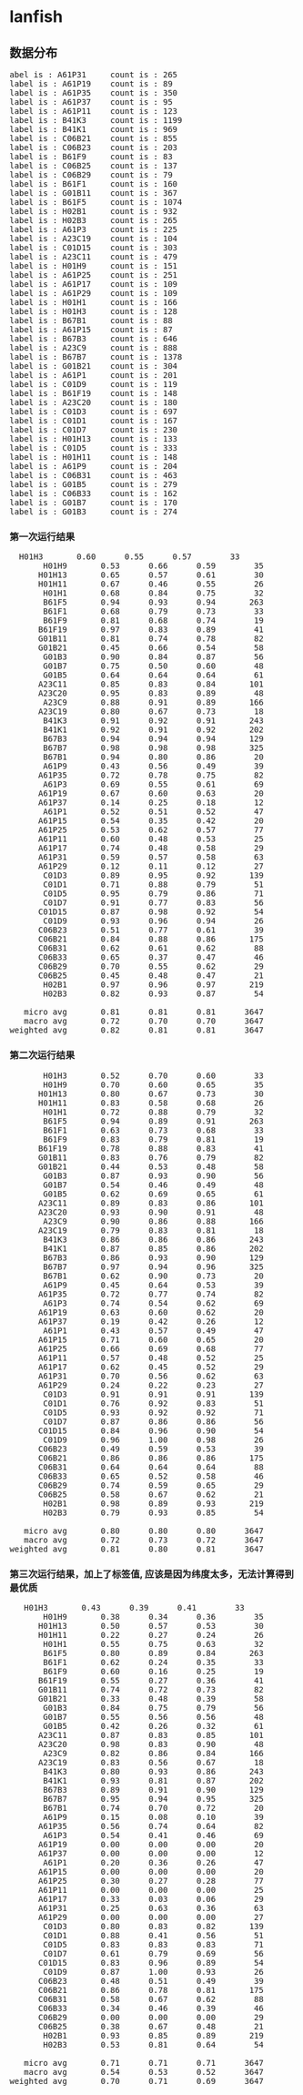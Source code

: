 # lanfish


## 数据分布
<pre>
abel is : A61P31 	 count is : 265
label is : A61P19 	 count is : 89
label is : A61P35 	 count is : 350
label is : A61P37 	 count is : 95
label is : A61P11 	 count is : 123
label is : B41K3 	 count is : 1199
label is : B41K1 	 count is : 969
label is : C06B21 	 count is : 855
label is : C06B23 	 count is : 203
label is : B61F9 	 count is : 83
label is : C06B25 	 count is : 137
label is : C06B29 	 count is : 79
label is : B61F1 	 count is : 160
label is : G01B11 	 count is : 367
label is : B61F5 	 count is : 1074
label is : H02B1 	 count is : 932
label is : H02B3 	 count is : 265
label is : A61P3 	 count is : 225
label is : A23C19 	 count is : 104
label is : C01D15 	 count is : 303
label is : A23C11 	 count is : 479
label is : H01H9 	 count is : 151
label is : A61P25 	 count is : 251
label is : A61P17 	 count is : 109
label is : A61P29 	 count is : 109
label is : H01H1 	 count is : 166
label is : H01H3 	 count is : 128
label is : B67B1 	 count is : 88
label is : A61P15 	 count is : 87
label is : B67B3 	 count is : 646
label is : A23C9 	 count is : 888
label is : B67B7 	 count is : 1378
label is : G01B21 	 count is : 304
label is : A61P1 	 count is : 201
label is : C01D9 	 count is : 119
label is : B61F19 	 count is : 148
label is : A23C20 	 count is : 180
label is : C01D3 	 count is : 697
label is : C01D1 	 count is : 167
label is : C01D7 	 count is : 230
label is : H01H13 	 count is : 133
label is : C01D5 	 count is : 333
label is : H01H11 	 count is : 148
label is : A61P9 	 count is : 204
label is : C06B31 	 count is : 463
label is : G01B5 	 count is : 279
label is : C06B33 	 count is : 162
label is : G01B7 	 count is : 170
label is : G01B3 	 count is : 274
</pre>
### 第一次运行结果
<pre>
  H01H3       0.60      0.55      0.57        33
       H01H9       0.53      0.66      0.59        35
      H01H13       0.65      0.57      0.61        30
      H01H11       0.67      0.46      0.55        26
       H01H1       0.68      0.84      0.75        32
       B61F5       0.94      0.93      0.94       263
       B61F1       0.68      0.79      0.73        33
       B61F9       0.81      0.68      0.74        19
      B61F19       0.97      0.83      0.89        41
      G01B11       0.81      0.74      0.78        82
      G01B21       0.45      0.66      0.54        58
       G01B3       0.90      0.84      0.87        56
       G01B7       0.75      0.50      0.60        48
       G01B5       0.64      0.64      0.64        61
      A23C11       0.85      0.83      0.84       101
      A23C20       0.95      0.83      0.89        48
       A23C9       0.88      0.91      0.89       166
      A23C19       0.80      0.67      0.73        18
       B41K3       0.91      0.92      0.91       243
       B41K1       0.92      0.91      0.92       202
       B67B3       0.94      0.94      0.94       129
       B67B7       0.98      0.98      0.98       325
       B67B1       0.94      0.80      0.86        20
       A61P9       0.43      0.56      0.49        39
      A61P35       0.72      0.78      0.75        82
       A61P3       0.69      0.55      0.61        69
      A61P19       0.67      0.60      0.63        20
      A61P37       0.14      0.25      0.18        12
       A61P1       0.52      0.51      0.52        47
      A61P15       0.54      0.35      0.42        20
      A61P25       0.53      0.62      0.57        77
      A61P11       0.60      0.48      0.53        25
      A61P17       0.74      0.48      0.58        29
      A61P31       0.59      0.57      0.58        63
      A61P29       0.12      0.11      0.12        27
       C01D3       0.89      0.95      0.92       139
       C01D1       0.71      0.88      0.79        51
       C01D5       0.95      0.79      0.86        71
       C01D7       0.91      0.77      0.83        56
      C01D15       0.87      0.98      0.92        54
       C01D9       0.93      0.96      0.94        26
      C06B23       0.51      0.77      0.61        39
      C06B21       0.84      0.88      0.86       175
      C06B31       0.62      0.61      0.62        88
      C06B33       0.65      0.37      0.47        46
      C06B29       0.70      0.55      0.62        29
      C06B25       0.45      0.48      0.47        21
       H02B1       0.97      0.96      0.97       219
       H02B3       0.82      0.93      0.87        54

   micro avg       0.81      0.81      0.81      3647
   macro avg       0.72      0.70      0.70      3647
weighted avg       0.82      0.81      0.81      3647
</pre>


### 第二次运行结果
<pre>
       H01H3       0.52      0.70      0.60        33
       H01H9       0.70      0.60      0.65        35
      H01H13       0.80      0.67      0.73        30
      H01H11       0.83      0.58      0.68        26
       H01H1       0.72      0.88      0.79        32
       B61F5       0.94      0.89      0.91       263
       B61F1       0.63      0.73      0.68        33
       B61F9       0.83      0.79      0.81        19
      B61F19       0.78      0.88      0.83        41
      G01B11       0.83      0.76      0.79        82
      G01B21       0.44      0.53      0.48        58
       G01B3       0.87      0.93      0.90        56
       G01B7       0.54      0.46      0.49        48
       G01B5       0.62      0.69      0.65        61
      A23C11       0.89      0.83      0.86       101
      A23C20       0.93      0.90      0.91        48
       A23C9       0.90      0.86      0.88       166
      A23C19       0.79      0.83      0.81        18
       B41K3       0.86      0.86      0.86       243
       B41K1       0.87      0.85      0.86       202
       B67B3       0.86      0.93      0.90       129
       B67B7       0.97      0.94      0.96       325
       B67B1       0.62      0.90      0.73        20
       A61P9       0.45      0.64      0.53        39
      A61P35       0.72      0.77      0.74        82
       A61P3       0.74      0.54      0.62        69
      A61P19       0.63      0.60      0.62        20
      A61P37       0.19      0.42      0.26        12
       A61P1       0.43      0.57      0.49        47
      A61P15       0.71      0.60      0.65        20
      A61P25       0.66      0.69      0.68        77
      A61P11       0.57      0.48      0.52        25
      A61P17       0.62      0.45      0.52        29
      A61P31       0.70      0.56      0.62        63
      A61P29       0.24      0.22      0.23        27
       C01D3       0.91      0.91      0.91       139
       C01D1       0.76      0.92      0.83        51
       C01D5       0.93      0.92      0.92        71
       C01D7       0.87      0.86      0.86        56
      C01D15       0.84      0.96      0.90        54
       C01D9       0.96      1.00      0.98        26
      C06B23       0.49      0.59      0.53        39
      C06B21       0.86      0.86      0.86       175
      C06B31       0.64      0.64      0.64        88
      C06B33       0.65      0.52      0.58        46
      C06B29       0.74      0.59      0.65        29
      C06B25       0.58      0.67      0.62        21
       H02B1       0.98      0.89      0.93       219
       H02B3       0.79      0.93      0.85        54

   micro avg       0.80      0.80      0.80      3647
   macro avg       0.72      0.73      0.72      3647
weighted avg       0.81      0.80      0.81      3647
</pre>

### 第三次运行结果，加上了标签值, 应该是因为纬度太多，无法计算得到最优质
<pre>
   H01H3       0.43      0.39      0.41        33
       H01H9       0.38      0.34      0.36        35
      H01H13       0.50      0.57      0.53        30
      H01H11       0.22      0.27      0.24        26
       H01H1       0.55      0.75      0.63        32
       B61F5       0.80      0.89      0.84       263
       B61F1       0.62      0.24      0.35        33
       B61F9       0.60      0.16      0.25        19
      B61F19       0.55      0.27      0.36        41
      G01B11       0.74      0.72      0.73        82
      G01B21       0.33      0.48      0.39        58
       G01B3       0.84      0.75      0.79        56
       G01B7       0.55      0.56      0.56        48
       G01B5       0.42      0.26      0.32        61
      A23C11       0.87      0.83      0.85       101
      A23C20       0.98      0.83      0.90        48
       A23C9       0.82      0.86      0.84       166
      A23C19       0.83      0.56      0.67        18
       B41K3       0.80      0.93      0.86       243
       B41K1       0.93      0.81      0.87       202
       B67B3       0.89      0.91      0.90       129
       B67B7       0.95      0.94      0.95       325
       B67B1       0.74      0.70      0.72        20
       A61P9       0.15      0.08      0.10        39
      A61P35       0.56      0.74      0.64        82
       A61P3       0.54      0.41      0.46        69
      A61P19       0.00      0.00      0.00        20
      A61P37       0.00      0.00      0.00        12
       A61P1       0.20      0.36      0.26        47
      A61P15       0.00      0.00      0.00        20
      A61P25       0.30      0.27      0.28        77
      A61P11       0.00      0.00      0.00        25
      A61P17       0.33      0.03      0.06        29
      A61P31       0.25      0.63      0.36        63
      A61P29       0.00      0.00      0.00        27
       C01D3       0.80      0.83      0.82       139
       C01D1       0.88      0.41      0.56        51
       C01D5       0.83      0.83      0.83        71
       C01D7       0.61      0.79      0.69        56
      C01D15       0.83      0.96      0.89        54
       C01D9       0.87      1.00      0.93        26
      C06B23       0.48      0.51      0.49        39
      C06B21       0.86      0.78      0.81       175
      C06B31       0.58      0.67      0.62        88
      C06B33       0.34      0.46      0.39        46
      C06B29       0.00      0.00      0.00        29
      C06B25       0.38      0.67      0.48        21
       H02B1       0.93      0.85      0.89       219
       H02B3       0.53      0.81      0.64        54

   micro avg       0.71      0.71      0.71      3647
   macro avg       0.54      0.53      0.52      3647
weighted avg       0.70      0.71      0.69      3647
</pre>
